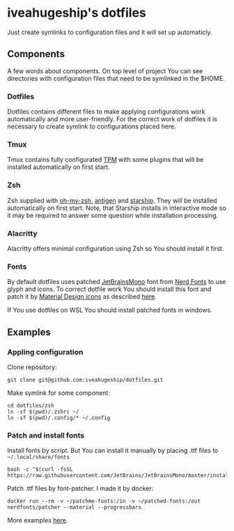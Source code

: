 # iveahugeship's dotfiles

Just create symlinks to configuration files and it will set up automaticly.

## Components

A few words about components. On top level of project You can see directories with
configuration files that need to be symlinked in the $HOME.

### Dotfiles

Dotfiles contains different files to make applying configurations work automatically and more user-friendly.
For the correct work of dotfiles it is necessary to create symlink to configurations placed here.

### Tmux

Tmux contains fully configurated [TPM](https://github.com/tmux-plugins/tpm) with some plugins that
will be installed automatically on first start.

### Zsh

Zsh supplied with [oh-my-zsh](https://github.com/ohmyzsh/ohmyzsh), [antigen](https://github.com/zsh-users/antigen)
and [starship](https://github.com/starship/starship). They will be installed automatically on first start.
Note, that Starship installs in interactive mode so it may be required to answer some question while installation processing.

### Alacritty

Alacritty offers minimal configuration using Zsh so You should install it first.

### Fonts

By default dotfiles uses patched [JetBrainsMono](https://github.com/ryanoasis/nerd-fonts/tree/master/patched-fonts/JetBrainsMono) font from [Nerd Fonts](https://github.com/ryanoasis/nerd-fonts) to use glyph and icons.
To correct dotfile work You should install this font and patch it by [Material Design icons](https://www.nerdfonts.com/cheat-sheet?set=mdi) as
described [here](https://github.com/ryanoasis/nerd-fonts#font-patcher).

If You use dotfiles on WSL You should install patched fonts in windows.

## Examples

### Appling configuration

Clone repository:
```
git clone git@github.com:iveahugeship/dotfiles.git
```

Make symlink for some component:
```
cd dotfiles/zsh
ln -sf $(pwd)/.zshrc ~/
ln -sf $(pwd)/.config/* ~/.config
```

### Patch and install fonts

Install fonts by script. But You can install it manually by placing .ttf files to ```~/.local/share/fonts```
```
bash -c "$(curl -fsSL https://raw.githubusercontent.com/JetBrains/JetBrainsMono/master/install_manual.sh)"
```

Patch .ttf files by font-patcher. I made it by docker:
```
docker run --rm -v ~/patchme-fonts:/in -v ~/patched-fonts:/out nerdfonts/patcher --material --progressbars
```

More examples [here](https://github.com/ryanoasis/nerd-fonts#examples).
